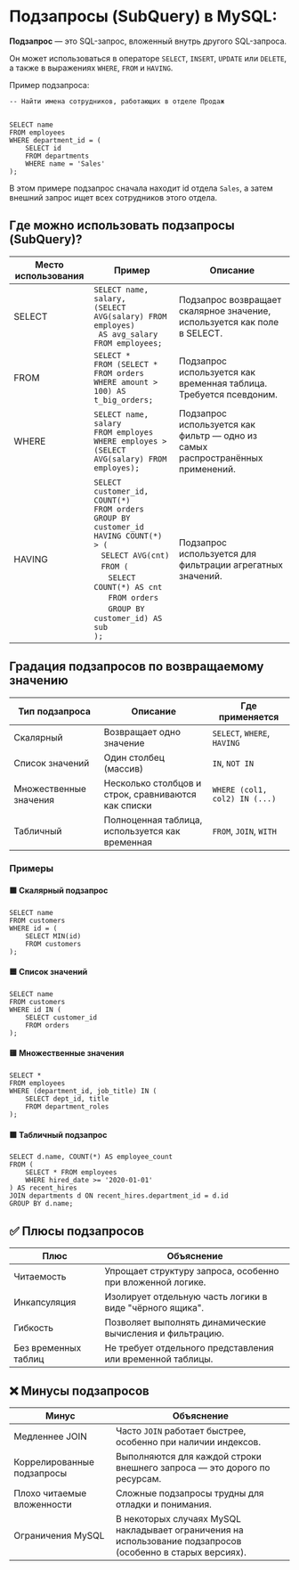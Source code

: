# Подзапросы (SubQuery) в MySQL:

**Подзапрос** — это SQL-запрос, вложенный внутрь другого SQL-запроса. 

Он может использоваться в операторе `SELECT`, `INSERT`, `UPDATE` или `DELETE`,   
а также в выражениях `WHERE`, `FROM` и `HAVING`.

Пример подзапроса:
```
-- Найти имена сотрудников, работающих в отделе Продаж


SELECT name
FROM employees
WHERE department_id = (
    SELECT id
    FROM departments
    WHERE name = 'Sales'
);
```
В этом примере подзапрос сначала находит id отдела `Sales`, а затем внешний запрос ищет всех сотрудников этого отдела.

## Где можно использовать подзапросы (SubQuery)?

| Место использования | Пример                                                                                                                                                                     | Описание                                                                       |
|---------------------|----------------------------------------------------------------------------------------------------------------------------------------------------------------------------|--------------------------------------------------------------------------------|
| SELECT              | `SELECT name, salary,` <br> `(SELECT AVG(salary) FROM employes)` <br> ` AS avg_salary FROM employees;`                                                                              | Подзапрос возвращает скалярное значение, используется как поле в SELECT.       |
| FROM                | `SELECT * ` <br> `FROM (SELECT * FROM orders WHERE amount > 100) AS t_big_orders;`                                                                                                 | Подзапрос используется как временная таблица. Требуется псевдоним.             |
| WHERE               | `SELECT name, salary` <br> `FROM employes ` <br> `WHERE employes > (SELECT AVG(salary) FROM employes);`                                                                                   | Подзапрос используется как фильтр — одно из самых распространённых применений. |
| HAVING              | `SELECT customer_id, COUNT(*) ` <br> `FROM orders ` <br> `GROUP BY customer_id ` <br> `HAVING COUNT(*) > (` <br> &nbsp;&nbsp;&nbsp;`SELECT AVG(cnt) ` <br> &nbsp;&nbsp;&nbsp;`FROM (` <br> &nbsp;&nbsp;&nbsp;&nbsp;&nbsp;&nbsp;`SELECT COUNT(*) AS cnt ` <br> &nbsp;&nbsp;&nbsp;&nbsp;&nbsp;&nbsp;`FROM orders ` <br> &nbsp;&nbsp;&nbsp;&nbsp;&nbsp;&nbsp;`GROUP BY customer_id) AS sub` <br>`);` | Подзапрос используется для фильтрации агрегатных значений.                     |


## Градация подзапросов по возвращаемому значению

| Тип подзапроса        | Описание                                             | Где применяется               |
|------------------------|-----------------------------------------------------|-------------------------------|
| Скалярный              | Возвращает одно значение                            | `SELECT`, `WHERE`, `HAVING`   |
| Список значений        | Один столбец (массив)                               | `IN`, `NOT IN`                |
| Множественные значения | Несколько столбцов и строк, сравниваются как списки | `WHERE (col1, col2) IN (...)` |
| Табличный              | Полноценная таблица, используется как временная     | `FROM`, `JOIN`, `WITH`        |

### Примеры 
#### 🟩 Скалярный подзапрос
```
SELECT name
FROM customers
WHERE id = (
    SELECT MIN(id)
    FROM customers
);
```

#### 🟦 Список значений
```
SELECT name
FROM customers
WHERE id IN (
    SELECT customer_id
    FROM orders
);
```

#### 🟨 Множественные значения
```
SELECT *
FROM employees
WHERE (department_id, job_title) IN (
    SELECT dept_id, title
    FROM department_roles
);
```

#### 🟪 Табличный подзапрос
```
SELECT d.name, COUNT(*) AS employee_count
FROM (
    SELECT * FROM employees
    WHERE hired_date >= '2020-01-01'
) AS recent_hires
JOIN departments d ON recent_hires.department_id = d.id
GROUP BY d.name;
```

## ✅ Плюсы подзапросов

| Плюс                 | Объяснение |
|----------------------|------------|
| Читаемость           | Упрощает структуру запроса, особенно при вложенной логике. |
| Инкапсуляция         | Изолирует отдельную часть логики в виде "чёрного ящика". |
| Гибкость             | Позволяет выполнять динамические вычисления и фильтрацию. |
| Без временных таблиц | Не требует отдельного представления или временной таблицы. |

## ❌ Минусы подзапросов

| Минус                        | Объяснение |
|-----------------------------|------------|
| Медленнее JOIN              | Часто `JOIN` работает быстрее, особенно при наличии индексов. |
| Коррелированные подзапросы | Выполняются для каждой строки внешнего запроса — это дорого по ресурсам. |
| Плохо читаемые вложенности | Сложные подзапросы трудны для отладки и понимания. |
| Ограничения MySQL           | В некоторых случаях MySQL накладывает ограничения на использование подзапросов (особенно в старых версиях). |

